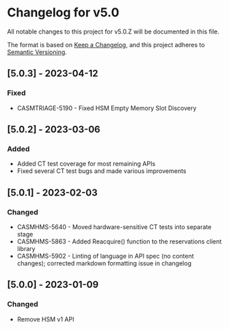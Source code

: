 # Changelog for v5.0

All notable changes to this project for v5.0.Z will be documented in this file.

The format is based on [Keep a Changelog](https://keepachangelog.com/en/1.0.0/),
and this project adheres to [Semantic Versioning](https://semver.org/spec/v2.0.0.html).

## [5.0.3] - 2023-04-12

### Fixed

- CASMTRIAGE-5190 - Fixed HSM Empty Memory Slot Discovery

## [5.0.2] - 2023-03-06

### Added

- Added CT test coverage for most remaining APIs
- Fixed several CT test bugs and made various improvements

## [5.0.1] - 2023-02-03

### Changed

- CASMHMS-5640 - Moved hardware-sensitive CT tests into separate stage
- CASMHMS-5863 - Added Reacquire() function to the reservations client library
- CASMHMS-5902 - Linting of language in API spec (no content changes); corrected markdown formatting issue in changelog

## [5.0.0] - 2023-01-09

### Changed

- Remove HSM v1 API